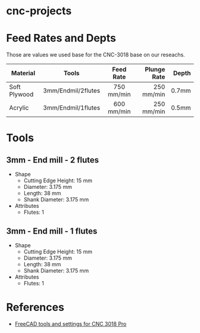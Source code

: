 # cnc-projects


# Feed Rates and Depts

Those are values we used base for the CNC-3018 base on our reseachs. 

| Material     | Tools              | Feed Rate  | Plunge Rate | Depth  |
|--------------|------------------- |:----------:|------------:|-------:|
| Soft Plywood | 3mm/Endmil/2flutes | 750 mm/min | 250 mm/min  | 0.7mm  |
| Acrylic      | 3mm/Endmil/1flutes | 600 mm/min | 250 mm/min  | 0.5mm  |

# Tools

## 3mm - End mill - 2 flutes

* Shape
    * Cutting Edge Height: 15 mm
    * Diameter: 3.175 mm
    * Length: 38 mm
    * Shank Diameter: 3.175 mm
* Attributes
    * Flutes: 1

## 3mm - End mill - 1 flutes

* Shape
    * Cutting Edge Height: 15 mm
    * Diameter: 3.175 mm
    * Length: 38 mm
    * Shank Diameter: 3.175 mm
* Attributes
    * Flutes: 1

## 


# References

* [FreeCAD tools and settings for CNC 3018 Pro](https://www.onetransistor.eu/2021/12/freecad-tools-and-settings-for-cnc-3018.html)